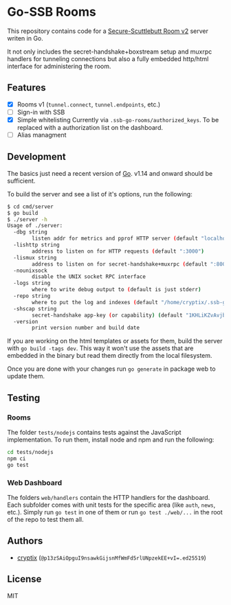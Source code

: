# Go-SSB Rooms

This repository contains code for a [Secure-Scuttlebutt Room v2](github.com/ssb-ngi-pointer/rooms2/) server writen in Go.

It not only includes the secret-handshake+boxstream setup and muxrpc handlers for tunneling connections but also a fully embedded http/html interface for administering the room.

## Features

* [x] Rooms v1 (`tunnel.connect`, `tunnel.endpoints`, etc.)
* [ ] Sign-in with SSB
* [x] Simple whitelisting
    Currently via `.ssb-go-rooms/authorized_keys`.
    To be replaced with a authorization list on the dashboard.
* [ ] Alias managment

## Development

The basics just need a recent version of [Go](https://golang.org). v1.14 and onward should be sufficient.

To build the server and see a list of it's options, run the following:

```bash
$ cd cmd/server
$ go build
$ ./server -h
Usage of ./server:
  -dbg string
    	listen addr for metrics and pprof HTTP server (default "localhost:6078")
  -lishttp string
    	address to listen on for HTTP requests (default ":3000")
  -lismux string
    	address to listen on for secret-handshake+muxrpc (default ":8008")
  -nounixsock
    	disable the UNIX socket RPC interface
  -logs string
    	where to write debug output to (default is just stderr)
  -repo string
    	where to put the log and indexes (default "/home/cryptix/.ssb-go-room")
  -shscap string
    	secret-handshake app-key (or capability) (default "1KHLiKZvAvjbY1ziZEHMXawbCEIM6qwjCDm3VYRan/s=")
  -version
    	print version number and build date
```

If you are working on the html templates or assets for them, build the server with `go build -tags dev`.
This way it won't use the assets that are embedded in the binary but read them directly from the local filesystem.

Once you are done with your changes run `go generate` in package web to update them.

## Testing

### Rooms

The folder `tests/nodejs` contains tests against the JavaScript implementation. To run them, install node and npm and run the following:

```bash
cd tests/nodejs
npm ci
go test
```

### Web Dashboard

The folders `web/handlers` contain the HTTP handlers for the dashboard. Each subfolder comes with unit tests for the specific area (like `auth`, `news`, etc.). Simply run `go test` in one of them or run `go test ./web/...` in the root of the repo to test them all.

## Authors

* [cryptix](https://github.com/cryptix) (`@p13zSAiOpguI9nsawkGijsnMfWmFd5rlUNpzekEE+vI=.ed25519`)

## License

MIT